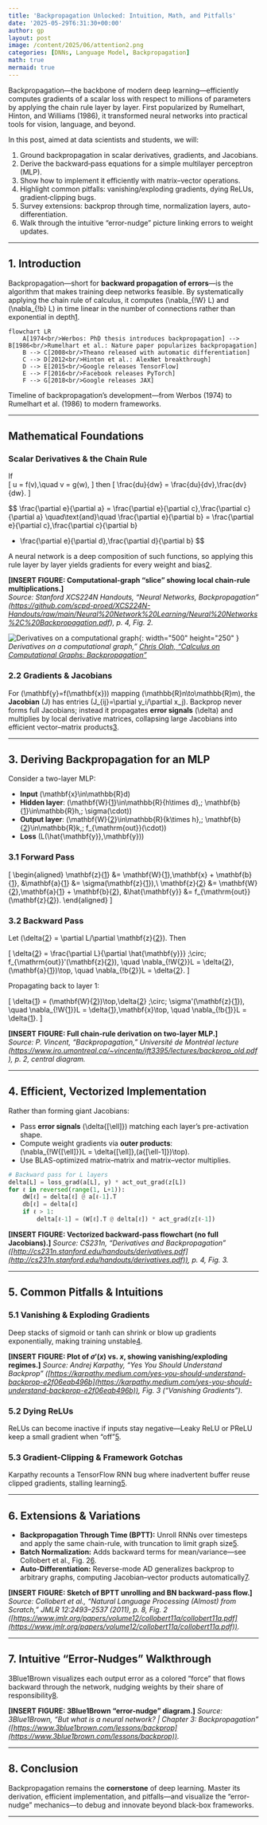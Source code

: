 ```yaml
---
title: 'Backpropagation Unlocked: Intuition, Math, and Pitfalls'
date: '2025-05-29T6:31:30+00:00'
author: gp
layout: post
image: /content/2025/06/attention2.png
categories: [DNNs, Language Model, Backpropagation]
math: true
mermaid: true
---
```


Backpropagation—the backbone of modern deep learning—efficiently computes gradients of a scalar loss with 
respect to millions of parameters by applying the chain rule layer by layer. First popularized by Rumelhart, 
Hinton, and Williams (1986), it transformed neural networks into practical tools for vision, language, and beyond.

In this post, aimed at data scientists and students, we will:

1. Ground backpropagation in scalar derivatives, gradients, and Jacobians.  
2. Derive the backward‐pass equations for a simple multilayer perceptron (MLP).  
3. Show how to implement it efficiently with matrix–vector operations.  
4. Highlight common pitfalls: vanishing/exploding gradients, dying ReLUs, gradient‐clipping bugs.  
5. Survey extensions: backprop through time, normalization layers, auto-differentiation.  
6. Walk through the intuitive “error-nudge” picture linking errors to weight updates.

---

## 1. Introduction

Backpropagation—short for **backward propagation of errors**—is the algorithm that makes training deep networks feasible. By systematically applying the chain rule of calculus, it computes \(\nabla_{\!W} L\) and \(\nabla_{\!b} L\) in time linear in the number of connections rather than exponential in depth[1].

```mermaid
flowchart LR
    A[1974<br/>Werbos: PhD thesis introduces backpropagation] --> B[1986<br/>Rumelhart et al.: Nature paper popularizes backpropagation]
    B --> C[2008<br/>Theano released with automatic differentiation]
    C --> D[2012<br/>Hinton et al.: AlexNet breakthrough]
    D --> E[2015<br/>Google releases TensorFlow]
    E --> F[2016<br/>Facebook releases PyTorch]
    F --> G[2018<br/>Google releases JAX]
```

 Timeline of backpropagation’s development—from Werbos (1974) to Rumelhart et al. (1986) to modern frameworks.

---

## Mathematical Foundations

### Scalar Derivatives & the Chain Rule

If  
\[
u = f(v),\quad v = g(w),
\]
then
\[
\frac{du}{dw}
= \frac{du}{dv}\,\frac{dv}{dw}.
\]

$$
\frac{\partial e}{\partial a}
= \frac{\partial e}{\partial c}\,\frac{\partial c}{\partial a}
\quad\text{and}\quad
\frac{\partial e}{\partial b}
= \frac{\partial e}{\partial c}\,\frac{\partial c}{\partial b}
+ \frac{\partial e}{\partial d}\,\frac{\partial d}{\partial b}
$$

A neural network is a deep composition of such functions, so applying this rule layer by layer yields gradients for 
every weight and bias[2].

**[INSERT FIGURE: Computational-graph “slice” showing local chain-rule multiplications.]**  
*Source: Stanford XCS224N Handouts, “Neural Networks, Backpropagation” (https://github.com/scpd-proed/XCS224N-Handouts/raw/main/Neural%20Network%20Learning/Neural%20Networks%2C%20Backpropagation.pdf), p. 4, Fig. 2.*

![Derivatives on a computational graph](/content/2025/06/derivatives_on_a_computational_graph.png){: width="500" height="250" }
_Derivatives on a computational graph,” [Chris Olah, “Calculus on Computational Graphs: Backpropagation”](https://colah.github.io/posts/2015-08-Backprop/#derivatives)_



### 2.2 Gradients & Jacobians

For \(\mathbf{y}=f(\mathbf{x})\) mapping \(\mathbb{R}n\to\mathbb{R}m\), the **Jacobian** \(J\) has entries \(J_{ij}=\partial y_i/\partial x_j\).  Backprop never forms full Jacobians; instead it propagates **error signals** \(\delta\) and multiplies by local derivative matrices, collapsing large Jacobians into efficient vector–matrix products[3].

---

## 3. Deriving Backpropagation for an MLP

Consider a two-layer MLP:

- **Input** \(\mathbf{x}\in\mathbb{R}d\)  
- **Hidden layer**: \(\mathbf{W}{[1]}\in\mathbb{R}{h\times d},\; \mathbf{b}{[1]}\in\mathbb{R}h,\; \sigma(\cdot)\)  
- **Output layer**: \(\mathbf{W}{[2]}\in\mathbb{R}{k\times h},\; \mathbf{b}{[2]}\in\mathbb{R}k,\; f_{\mathrm{out}}(\cdot)\)  
- **Loss** \(L(\hat{\mathbf{y}},\mathbf{y})\)

### 3.1 Forward Pass

\[
\begin{aligned}
\mathbf{z}{[1]} &= \mathbf{W}{[1]}\,\mathbf{x} + \mathbf{b}{[1]}, 
&\mathbf{a}{[1]} &= \sigma(\mathbf{z}{[1]}),\\
\mathbf{z}{[2]} &= \mathbf{W}{[2]}\,\mathbf{a}{[1]} + \mathbf{b}{[2]},
&\hat{\mathbf{y}} &= f_{\mathrm{out}}(\mathbf{z}{[2]}).
\end{aligned}
\]

### 3.2 Backward Pass

Let \(\delta{[2]} = \partial L/\partial \mathbf{z}{[2]}\).  Then

\[
\delta{[2]}
= \frac{\partial L}{\partial \hat{\mathbf{y}}}
\;\circ\;
f_{\mathrm{out}}'(\mathbf{z}{[2]}), 
\quad
\nabla_{\!W{[2]}}L
= \delta{[2]}\,(\mathbf{a}{[1]})\top,
\quad
\nabla_{\!b{[2]}}L
= \delta{[2]}.
\]

Propagating back to layer 1:

\[
\delta{[1]}
= (\mathbf{W}{[2]})\top\,\delta{[2]}
\;\circ\;
\sigma'(\mathbf{z}{[1]}),
\quad
\nabla_{\!W{[1]}}L
= \delta{[1]}\,\mathbf{x}\top,
\quad
\nabla_{\!b{[1]}}L
= \delta{[1]}.
\]

**[INSERT FIGURE: Full chain-rule derivation on two-layer MLP.]**  
*Source: P. Vincent, “Backpropagation,” Université de Montréal lecture (https://www.iro.umontreal.ca/~vincentp/ift3395/lectures/backprop_old.pdf), p. 2, central diagram.*

---

## 4. Efficient, Vectorized Implementation

Rather than forming giant Jacobians:

- Pass **error signals** \(\delta{[\ell]}\) matching each layer’s pre-activation shape.  
- Compute weight gradients via **outer products**:  
  \(\nabla_{\!W{[\ell]}}L = \delta{[\ell]}\,(a{[\ell-1]})\top\).  
- Use BLAS-optimized matrix–matrix and matrix–vector multiplies.

```python
# Backward pass for L layers
delta[L] = loss_grad(a[L], y) * act_out_grad(z[L])
for ℓ in reversed(range(1, L+1)):
    dW[ℓ] = delta[ℓ] @ a[ℓ-1].T
    db[ℓ] = delta[ℓ]
    if ℓ > 1:
        delta[ℓ-1] = (W[ℓ].T @ delta[ℓ]) * act_grad(z[ℓ-1])
````

**\[INSERT FIGURE: Vectorized backward-pass flowchart (no full Jacobians).]**
*Source: CS231n, “Derivatives and Backpropagation” ([http://cs231n.stanford.edu/handouts/derivatives.pdf](http://cs231n.stanford.edu/handouts/derivatives.pdf)), p. 4, Fig. 3.*

---

## 5. Common Pitfalls & Intuitions

### 5.1 Vanishing & Exploding Gradients

Deep stacks of sigmoid or tanh can shrink or blow up gradients exponentially, making training unstable[4].

**\[INSERT FIGURE: Plot of $\sigma'(x)$ vs. $x$, showing vanishing/exploding regimes.]**
*Source: Andrej Karpathy, “Yes You Should Understand Backprop” ([https://karpathy.medium.com/yes-you-should-understand-backprop-e2f06eab496b](https://karpathy.medium.com/yes-you-should-understand-backprop-e2f06eab496b)), Fig. 3 (“Vanishing Gradients”).*

### 5.2 Dying ReLUs

ReLUs can become inactive if inputs stay negative—Leaky ReLU or PReLU keep a small gradient when “off”[5].

### 5.3 Gradient-Clipping & Framework Gotchas

Karpathy recounts a TensorFlow RNN bug where inadvertent buffer reuse clipped gradients, stalling learning[5].

---

## 6. Extensions & Variations

* **Backpropagation Through Time (BPTT):** Unroll RNNs over timesteps and apply the same chain-rule, with truncation to limit graph size[5].
* **Batch Normalization:** Adds backward terms for mean/variance—see Collobert et al., Fig. 2[6].
* **Auto-Differentiation:** Reverse-mode AD generalizes backprop to arbitrary graphs, computing Jacobian–vector products automatically[7].

**\[INSERT FIGURE: Sketch of BPTT unrolling and BN backward-pass flow.]**
*Source: Collobert et al., “Natural Language Processing (Almost) from Scratch,” JMLR 12:2493–2537 (2011), p. 8, Fig. 2 ([https://www.jmlr.org/papers/volume12/collobert11a/collobert11a.pdf](https://www.jmlr.org/papers/volume12/collobert11a/collobert11a.pdf)).*

---

## 7. Intuitive “Error-Nudges” Walkthrough

3Blue1Brown visualizes each output error as a colored “force” that flows backward through the network, nudging weights by their share of responsibility[8].

**\[INSERT FIGURE: 3Blue1Brown “error-nudge” diagram.]**
*Source: 3Blue1Brown, “But what is a neural network? | Chapter 3: Backpropagation” ([https://www.3blue1brown.com/lessons/backprop](https://www.3blue1brown.com/lessons/backprop)).*

---

## 8. Conclusion

Backpropagation remains the **cornerstone** of deep learning. Master its derivation, efficient implementation, 
and pitfalls—and visualize the “error-nudge” mechanics—to debug and innovate beyond black-box frameworks.

---

[1]: https://www.researchgate.net/profile/Paul-Werbos/publication/35657389_Beyond_regression_new_tools_for_prediction-and-analysis-in-the-behavioral-sciences/links/576ac78508aef2a864d20964/Beyond-regression-new-tools-for-prediction-and-analysis-in-the-behavioral-sciences.pdf?origin=publication_detail&_tp=eyJjb250ZXh0Ijp7ImZpcnN0UGFnZSI6InB1YmxpY2F0aW9uIiwicGFnZSI6InB1YmxpY2F0aW9uRG93bmxvYWQiLCJwcmV2aW91c1BhZ2UiOiJwdWJsaWNhdGlvbiJ9fQ&__cf_chl_tk=bp776zei6FRHy_7VsMiJ3_ADsHP0DVcS5Xc4TlN.1Gg-1751061551-1.0.1.1-EDmWCh.g2QqJUkvmNRYrxR4h15olqXCJIfirDvsEPIM "Beyond Regression: New Tools for Prediction and Analysis in the Behavioral Sciences"
[2]: https://www.cs.utoronto.ca/~hinton/absps/naturebp.pdf "Learning Representations by Back-Propagating Errors"
[3]: https://github.com/scpd-proed/XCS224N-Handouts/raw/main/Neural%20Network%20Learning/Neural%20Networks%2C%20Backpropagation.pdf?utm_source=genmind.ch "Neural Networks, Backpropagation"
[4]: https://karpathy.medium.com/yes-you-should-understand-backprop-e2f06eab496b?utm_source=genmind.ch "Yes You Should Understand Backprop"
[5]: https://www.iro.umontreal.ca/~vincentp/ift3395/lectures/backprop_old.pdf?utm_source=genmind.ch "Backpropagation"
[6]: https://www.jmlr.org/papers/volume12/collobert11a/collobert11a.pdf?utm_source=genmind.ch "Natural Language Processing (Almost) from Scratch"
[7]: http://neuralnetworksanddeeplearning.com/chap2.html?utm_source=genmind.ch "How the Backpropagation Algorithm Works"
[8]: https://www.3blue1brown.com/lessons/backpropagation?utm_source=genmind.ch "But What Is a Neural Network? | Chapter 3: Backpropagation"
